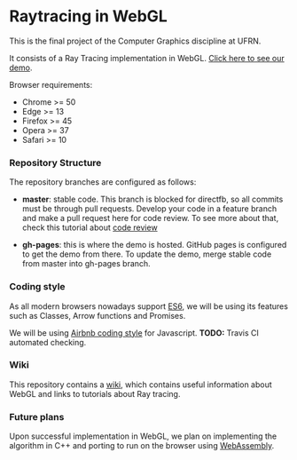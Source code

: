 # Raytracing in WebGL

This is the final project of the Computer Graphics discipline at UFRN.

It consists of a Ray Tracing implementation in WebGL. [Click here to see our demo](https://cadubentzen.github.io/raytracing).

Browser requirements:
- Chrome >= 50
- Edge >= 13
- Firefox >= 45
- Opera >= 37
- Safari >= 10

### Repository Structure

The repository branches are configured as follows:

* **master**: stable code. This branch is blocked for directfb, so all commits must be through pull requests. Develop your code in a feature branch and make a pull request here for code review. To see more about that, check this tutorial about [code review](https://about.gitlab.com/2017/03/17/demo-mastering-code-review-with-gitlab/)

* **gh-pages**: this is where the demo is hosted. GitHub pages is configured to get the demo from there. To update the demo, merge stable code from master into gh-pages branch.

### Coding style

As all modern browsers nowadays support [ES6](https://github.com/lukehoban/es6features), we will be using its features such as Classes, Arrow functions and Promises.

We will be using [Airbnb coding style](https://github.com/airbnb/javascript) for Javascript. **TODO:** Travis CI automated checking.

### Wiki

This repository contains a [wiki](https://github.com/cadubentzen/raytracing/wiki), which contains useful information about WebGL and links to tutorials about Ray tracing.

### Future plans

Upon successful implementation in WebGL, we plan on implementing the algorithm in C++ and porting to run on the browser using [WebAssembly](http://webassembly.org).

